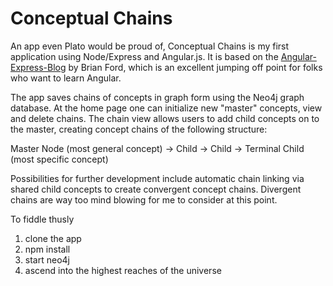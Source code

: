 Conceptual Chains
=================
An app even Plato would be proud of, Conceptual Chains is my first application using Node/Express and Angular.js. It is based on the <a href='https://github.com/btford/angular-express-blog'>Angular-Express-Blog</a> by Brian Ford, which is an excellent jumping off point for folks who want to learn Angular. 

The app saves chains of concepts in graph form using the Neo4j graph database. At the home page one can initialize new "master" concepts, view and delete chains. The chain view allows users to add child concepts on to the master, creating concept chains of the following structure:

Master Node (most general concept) -> Child -> Child -> Terminal Child (most specific concept)

Possibilities for further development include automatic chain linking via shared child concepts to create convergent concept chains. Divergent chains are way too mind blowing for me to consider at this point.

To fiddle thusly   
1) clone the app  
2) npm install  
3) start neo4j  
4) ascend into the highest reaches of the universe